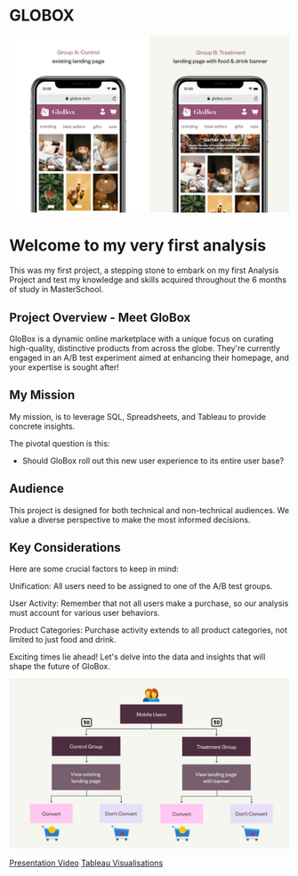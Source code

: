 # GLOBOX
![GLOBOX](https://github.com/HugoDataAnalyst/GloBox/blob/main/Images/globox.jpg)

# Welcome to my very first analysis

This was my first project, a stepping stone to embark on my first Analysis Project and test my knowledge and skills acquired throughout the 6 months of study in MasterSchool.

## Project Overview - Meet GloBox

GloBox is a dynamic online marketplace with a unique focus on curating high-quality, distinctive products from across the globe. They're currently engaged in an A/B test experiment aimed at enhancing their homepage, and your expertise is sought after!

## My Mission

My mission, is to leverage SQL, Spreadsheets, and Tableau to provide concrete insights.

The pivotal question is this: 
- Should GloBox roll out this new user experience to its entire user base?

## Audience

This project is designed for both technical and non-technical audiences. We value a diverse perspective to make the most informed decisions.

## Key Considerations

Here are some crucial factors to keep in mind:

Unification: All users need to be assigned to one of the A/B test groups.

User Activity: Remember that not all users make a purchase, so our analysis must account for various user behaviors.

Product Categories: Purchase activity extends to all product categories, not limited to just food and drink.

Exciting times lie ahead! Let's delve into the data and insights that will shape the future of GloBox.

![GLOBOX](https://github.com/HugoDataAnalyst/GloBox/blob/main/Images/globox2.jpg)

[Presentation Video](https://youtu.be/-iI9uNnBuRY)
[Tableau Visualisations](https://public.tableau.com/app/profile/hugo.gomes/viz/ABTestProject/ConversionAVGSpent)
